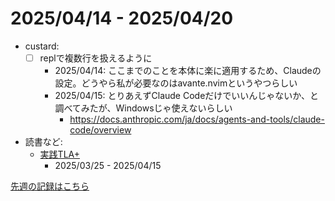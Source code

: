 # 2025/04/14 - 2025/04/20

- custard:
    - [ ] replで複数行を扱えるように
        - 2025/04/14: ここまでのことを本体に楽に適用するため、Claudeの設定。どうやら私が必要なのはavante.nvimというやつらしい
        - 2025/04/15: とりあえずClaude Codeだけでいいんじゃないか、と調べてみたが、Windowsじゃ使えないらしい
            - <https://docs.anthropic.com/ja/docs/agents-and-tools/claude-code/overview>
- 読書など:
    - [実践TLA+](https://www.shoeisha.co.jp/book/detail/9784798169163)
        - 2025/03/25 - 2025/04/15

[先週の記録はこちら](https://github.com/igrep/daily-commits/blob/263662e9e4a32a814b3b26dd2dec9ff7930b2926/yesterday.md)
